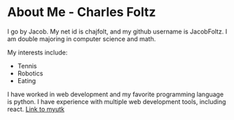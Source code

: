 # About Me - Charles Foltz

I go by Jacob. My net id is chajfolt, and my github username is JacobFoltz. I am double majoring in computer science and math.


My interests include:
* Tennis
* Robotics
* Eating

I have worked in web development and my favorite programming language is python. I have experience with multiple web development tools, including react.
[Link to myutk](https://myutk.utk.edu/Home.aspx)